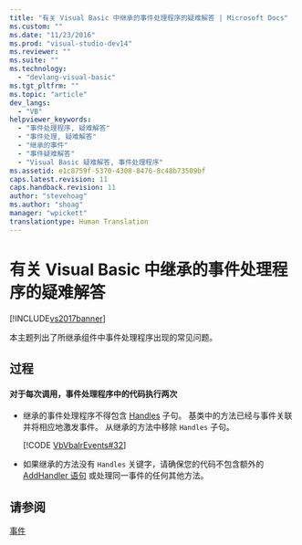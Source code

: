 ```yaml
---
title: "有关 Visual Basic 中继承的事件处理程序的疑难解答 | Microsoft Docs"
ms.custom: ""
ms.date: "11/23/2016"
ms.prod: "visual-studio-dev14"
ms.reviewer: ""
ms.suite: ""
ms.technology: 
  - "devlang-visual-basic"
ms.tgt_pltfrm: ""
ms.topic: "article"
dev_langs: 
  - "VB"
helpviewer_keywords: 
  - "事件处理程序, 疑难解答"
  - "事件处理, 疑难解答"
  - "继承的事件"
  - "事件疑难解答"
  - "Visual Basic 疑难解答, 事件处理程序"
ms.assetid: e1c8759f-5370-4308-8476-8c48b73509bf
caps.latest.revision: 11
caps.handback.revision: 11
author: "stevehoag"
ms.author: "shoag"
manager: "wpickett"
translationtype: Human Translation
---
```

# 有关 Visual Basic 中继承的事件处理程序的疑难解答
[!INCLUDE[vs2017banner](../../../../csharp/includes/vs2017banner.md)]

本主题列出了所继承组件中事件处理程序出现的常见问题。  
  
## 过程  
  
#### 对于每次调用，事件处理程序中的代码执行两次  
  
-   继承的事件处理程序不得包含 [Handles](../../../../visual-basic/language-reference/statements/handles-clause.md) 子句。  基类中的方法已经与事件关联并将相应地激发事件。  从继承的方法中移除 `Handles` 子句。  
  
     [!CODE [VbVbalrEvents#32](../CodeSnippet/VS_Snippets_VBCSharp/VbVbalrEvents#32)]  
  
-   如果继承的方法没有 `Handles` 关键字，请确保您的代码不包含额外的 [AddHandler 语句](../../../../visual-basic/language-reference/statements/addhandler-statement.md) 或处理同一事件的任何其他方法。  
  
## 请参阅  
 [事件](../../../../visual-basic/programming-guide/language-features/events/events.md)